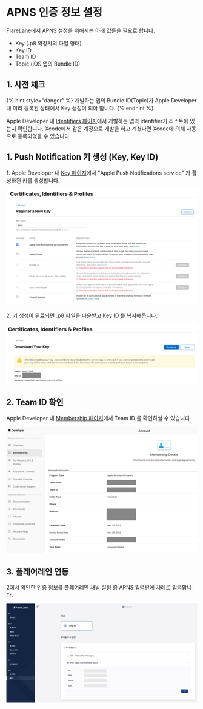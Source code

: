 # APNS 인증 정보 설정

FlareLane에서 APNS 설정을 위해서는 아래 값들을 필요로 합니다.

* Key (.p8 확장자의 파일 형태)
* Key ID
* Team ID
* Topic (iOS 앱의 Bundle ID)

## 1. 사전 체크

{% hint style="danger" %}
개발하는 앱의 Bundle ID(Topic)가 Apple Developer 내 미리 등록된 상태에서 Key 생성이 되야 합니다.&#x20;
{% endhint %}

Apple Developer 내 [Identifiers 페이지](https://developer.apple.com/account/resources/identifiers/list)에서 개발하는 앱의 identifier가 리스트에 있는지 확인합니다. Xcode에서 같은 계정으로 개발을 하고 계셨다면 Xcode에 의해 자동으로 등록되었을 수 있습니다.

## 1. Push Notification 키 생성 (Key, Key ID)

1\. Apple Developer 내 [Key 페이지](https://developer.apple.com/account/resources/authkeys/list)에서 "Apple Push Notifications service" 가 활성화된 키를 생성합니다.

![](<../../.gitbook/assets/스크린샷 2021-10-08 오전 11.21.22.png>)

2\. 키 생성이 완료되면 .p8 파일을 다운받고 Key ID 를 복사해둡니다.&#x20;

![](<../../.gitbook/assets/스크린샷 2021-10-08 오전 11.21.36.png>)



## 2. Team ID 확인

Apple Developer 내 [Membership 페이지](https://developer.apple.com/account/#!/membership)에서 Team ID 를 확인하실 수 있습니다

![](<../../.gitbook/assets/스크린샷 2021-10-08 오전 11.25.38.png>)

## 3. 플레어레인 연동

2에서 확인한 인증 정보를 플레어레인 채널 설정 중 APNS 입력란에 차례로 입력합니다.

![](../../.gitbook/assets/iosset.png)

